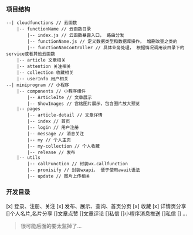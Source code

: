 ### 项目结构

```
--| cloudfunctions // 云函数
    |-- functionName // 云函数目录
        |-- index.js // 云函数暴露入口， 路由分发
        |-- functionName.js // 定义数据类型和数据库操作， 增删改查之类的
        |-- functionNamController // 具体业务处理， 根据情况调用该目录下的service或者其他云函数
    |-- article 文章相关
    |-- attention 关注相关
    |-- collection 收藏相关
    |-- userInfo 用户相关
--| miniprogram // 小程序
    |-- components // 小程序组件 
        |-- ArticleIte // 文章展示
        |-- ShowImages // 宫格图片展示，包含图片放大预览
    |-- pages
        |-- article-detail // 文章详情
        |-- index // 首页
        |-- login // 用户注册
        |-- message // 消息关注
        |-- my // 个人主页
        |-- my-collection // 个人收藏
        |-- release // 发布
    |-- utils
        |-- callFunction // 封装wx.callfunction
        |-- promisify // 封装wxapi， 便于使用await语法
        |-- update // 图片上传相关
```

### 开发目录
[x] 登录、注册、关注
[x] 发布、展示、查询、首页分页
[x] 收藏
[x] 详情页分享
[]个人名片,名片分享
[]文章点赞
[]文章评论
[]私信
[]小程序消息推送
[]私信
[] ...
> 很可能后面的要太监掉了...